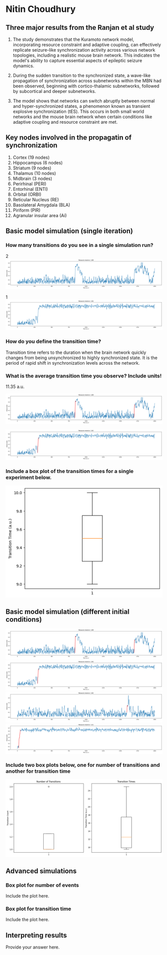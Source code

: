 # Nitin Choudhury

## Three major results from the Ranjan et al study

1. The study demonstrates that the Kuramoto network model, incorporating resource constraint and adaptive coupling, can effectively replicate seizure-like synchronization activity across various network topologies, including a realistic mouse brain network. This indicates the model's ability to capture essential aspects of epileptic seizure dynamics.


2. During the sudden transition to the synchronized state, a wave-like propagation of synchronization across subnetworks within the MBN had been observed, beginning with cortico-thalamic subnetworks, followed by subcortical and deeper subnetworks.


3. The model shows that networks can switch abruptly between normal and hyper-synchronized states, a phenomenon known as transient explosive synchronization (tES). This occurs in both small world networks and the mouse brain network when certain conditions like adaptive coupling and resource constraint are met.

## Key nodes involved in the propagatin of synchronization

1. Cortex (19 nodes)
2. Hippocampus (6 nodes)
3. Striatum (9 nodes)
4. Thalamus (10 nodes)
5. Midbrain (3 nodes)
6. Perirhinal (PERI)
7. Entorhinal (ENTl)
8. Orbital (ORBI)
9. Reticular Nucleus (RE)
10. Basolateral Amygdala (BLA)
11. Piriform (PIR)
12. Agranular insular area (Ai)

## Basic model simulation (single iteration)

### How many transitions do you see in a single simulation run?

2
![img](assets/1.png)


1
![img](assets/2.png)

### How do you define the transition time?

Transition time refers to the duration when the brain network quickly changes from being unsynchronized to highly synchronized state. It is the period of rapid shift in synchronization levels across the network.

### What is the average transition time you observe? Include units!
11.35 a.u. 

![img](assets/1a.png)

![img](assets/2a.png)


### Include a box plot of the transition times for a single experiment below.
![img](assets/5.png)

## Basic model simulation (different initial conditions)

![img](assets/1a.png)
![img](assets/2a.png)
![img](assets/6.png)
![img](assets/7.png)

### Include two box plots below, one for number of transitions and another for transition time

![img](assets/8.png)

## Advanced simulations

### Box plot for number of events
Include the plot here.


### Box plot for transition time
Include the plot here.

## Interpreting results

Provide your answer here.
